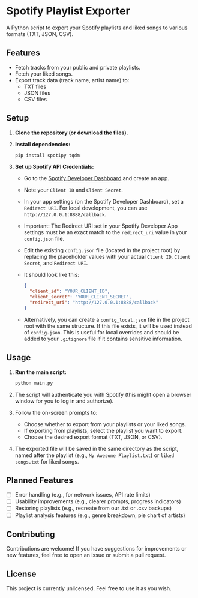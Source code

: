# Spotify Playlist Exporter

A Python script to export your Spotify playlists and liked songs to various formats (TXT, JSON, CSV).

## Features

- Fetch tracks from your public and private playlists.
- Fetch your liked songs.
- Export track data (track name, artist name) to:
    - TXT files
    - JSON files
    - CSV files

## Setup

1.  **Clone the repository (or download the files).**
2.  **Install dependencies:**

    ```bash
    pip install spotipy tqdm
    ```
4.  **Set up Spotify API Credentials:**
    *   Go to the [Spotify Developer Dashboard](https://developer.spotify.com/dashboard/) and create an app.
    *   Note your `Client ID` and `Client Secret`.
    *   In your app settings (on the Spotify Developer Dashboard), set a `Redirect URI`. For local development, you can use `http://127.0.0.1:8888/callback`.
    *   Important: The Redirect URI set in your Spotify Developer App settings must be an exact match to the `redirect_uri` value in your `config.json` file.
    *   Edit the existing `config.json` file (located in the project root) by replacing the placeholder values with your actual `Client ID`, `Client Secret`, and `Redirect URI`.
    *   It should look like this:

        ```json
        {
          "client_id": "YOUR_CLIENT_ID",
          "client_secret": "YOUR_CLIENT_SECRET",
          "redirect_uri": "http://127.0.0.1:8888/callback"
        }
        ```
    *   Alternatively, you can create a `config_local.json` file in the project root with the same structure. If this file exists, it will be used instead of `config.json`. This is useful for local overrides and should be added to your `.gitignore` file if it contains sensitive information.

## Usage

1.  **Run the main script:**

    ```bash
    python main.py
    ```
3.  The script will authenticate you with Spotify (this might open a browser window for you to log in and authorize).
4.  Follow the on-screen prompts to:
    *   Choose whether to export from your playlists or your liked songs.
    *   If exporting from playlists, select the playlist you want to export.
    *   Choose the desired export format (TXT, JSON, or CSV).
5.  The exported file will be saved in the same directory as the script, named after the playlist (e.g., `My Awesome Playlist.txt`) or `liked songs.txt` for liked songs.

## Planned Features

- [ ] Error handling (e.g., for network issues, API rate limits)
- [ ] Usability improvements (e.g., clearer prompts, progress indicators)
- [ ] Restoring playlists (e.g., recreate from our .txt or .csv backups)
- [ ] Playlist analysis features (e.g., genre breakdown, pie chart of artists)

## Contributing

Contributions are welcome! If you have suggestions for improvements or new features, feel free to open an issue or submit a pull request.

## License

This project is currently unlicensed. Feel free to use it as you wish.
